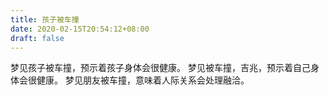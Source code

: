 ```yaml
---
title: 孩子被车撞
date: 2020-02-15T20:54:12+08:00
draft: false
---
```


梦见孩子被车撞，预示着孩子身体会很健康。
梦见被车撞，吉兆，预示着自己身体会很健康。
梦见朋友被车撞，意味着人际关系会处理融洽。
